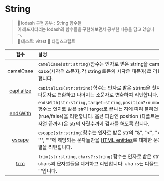 # String

> 👟 lodash 구현 공부 : String 함수들<br/>
> 이 레포지터리는 lodash의 함수들을 구현해보면서 공부한 내용을 담고 있습니다.<br/>
> 🧪 테스트: vitest
> 🐥 타입스크립트

|                                     함수                                     | 설명                                                                                                                                                                                                                            |
| :--------------------------------------------------------------------------: | :------------------------------------------------------------------------------------------------------------------------------------------------------------------------------------------------------------------------------ |
|  [camelCase](https://github.com/Pyotato/Pyodash/tree/main/String/camelCase)  | `camelCase(str:string)`함수는 인자로 받은 string을 camel case(시작은 소문자, 각 string 토큰의 시작은 대문자)로 리턴합니다.                                                                                                      |
| [capitalize](https://github.com/Pyotato/Pyodash/tree/main/String/capitalize) | `capitalize(str:string)`함수는 인자로 받은 string을 첫자만 대문자로 변환하고 나머지는 소문자로 변환하여 리턴합니다.                                                                                                             |
|   [endsWith](https://github.com/Pyotato/Pyodash/tree/main/String/endsWith)   | `endsWith(str:string,target:string,position?:number)`함수는 인자로 받은 str가 target로 끝나는 지에 따라 불리언(true/false)을 리턴합니다. 옵션 파람인 position (디폴트는 문자열 끝까지)은 str의 자릿수까지 검사를 하도록 합니다. |
|     [escape](https://github.com/Pyotato/Pyodash/tree/main/String/escape)     | `escape(str:string)`함수는 인자로 받은 str의 "&", "<", ">", '"', "'"에 해당되는 문자들만을 [HTML entities](https://www.w3schools.com/html/html_entities.asp)로 대체한 문자열을 리턴합니다.                                      |
|       [trim](https://github.com/Pyotato/Pyodash/tree/main/String/trim)       | `trim(str:string,chars?:string)`함수는 인자로 받은 str을 chars의 문자열들을 제거하고 리턴합니다. cha rs는 디폴트로 ' '입니다.                                                                                                   |
